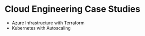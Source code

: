 # Cloud Engineering Case Studies

- Azure Infrastructure with Terraform
- Kubernetes with Autoscaling

